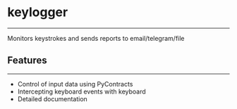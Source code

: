 # keylogger
---

Monitors keystrokes and sends reports to email/telegram/file


## Features
---

+ Сontrol of input data using PyContracts
+ Intercepting keyboard events with keyboard
+ Detailed documentation
